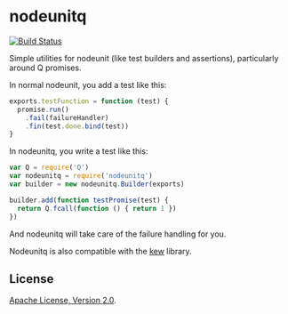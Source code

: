 nodeunitq
=========

[![Build Status](https://travis-ci.org/Medium/nodeunitq.svg?branch=master)](https://travis-ci.org/Medium/nodeunitq)

Simple utilities for nodeunit (like test builders and assertions),
particularly around Q promises.

In normal nodeunit, you add a test like this:

```js
exports.testFunction = function (test) {
  promise.run()
    .fail(failureHandler)
    .fin(test.done.bind(test))
}
```

In nodeunitq, you write a test like this:

```js
var Q = require('Q')
var nodeunitq = require('nodeunitq')
var builder = new nodeunitq.Builder(exports)

builder.add(function testPromise(test) {
  return Q.fcall(function () { return 1 })
})
```

And nodeunitq will take care of the failure handling for you.

Nodeunitq is also compatible with the [kew](https://github.com/Obvious/kew)
library.

License
-------

[Apache License, Version 2.0](http://www.apache.org/licenses/LICENSE-2.0).